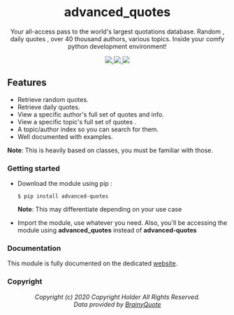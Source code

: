<div align="center">
  <h1>advanced_quotes</h1>
  <p>Your all-access pass to the world's largest quotations database. Random , daily quotes , over 40 thousand authors, various topics. Inside your comfy python development environment!</p>

  <a class="license" href="https://pypi.org/project/advanced_quotes/">
    <img src="https://img.shields.io/pypi/l/advanced_quotes?label=License&style=flat-square">
  </a>

  <a class="downloads" href="https://pypi.org/project/advanced_quotes/">
    <img src="https://img.shields.io/pypi/dw/advanced_quotes?label=Downloads&style=flat-square">
  </a>

  <a class="status" href="https://pypi.org/project/advanced_quotes/">
    <img src="https://img.shields.io/pypi/status/advanced_quotes?label=Status&style=flat-square">
  </a>
</div>

## Features
- Retrieve random quotes.
- Retrieve daily quotes.
- View a specific author's full set of quotes and info.
- View a specific topic's full set of quotes .
- A topic/author index so you can search for them.
- Well documented with examples.

**Note**:  This is heavily based on classes, you must be familiar with those.

### Getting started
- Download the module using pip :

      $ pip install advanced-quotes

    **Note**: This may differentiate depending on your use case
- Import the module, use whatever you need. Also, you'll be accessing the module using **advanced_quotes** instead of **advanced-quotes**

### Documentation
This module is fully documented on the dedicated [website](https://advanced-quotes.mahdios.gq).

### Copyright

<div align="center">
<i>Copyright (c) 2020 Copyright Holder All Rights Reserved.<br>
Data provided by <a href="https://www.brainyquote.com/">BrainyQuote</a>

</div>

